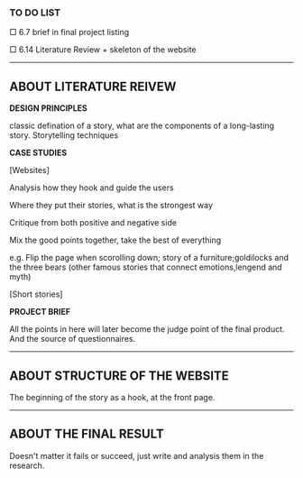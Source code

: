 ### TO DO LIST

□ 6.7 brief in final project listing

□ 6.14 Literature Review + skeleton of the website

---

## ABOUT LITERATURE REIVEW

**DESIGN PRINCIPLES**

classic defination of a story, what are the components of a long-lasting story. Storytelling techniques

**CASE STUDIES**

[Websites]

Analysis how they hook and guide the users

Where they put their stories, what is the strongest way

Critique from both positive and negative side

Mix the good points together, take the best of everything

e.g. Flip the page when scorolling down; story of a furniture;goldilocks and the three bears (other famous stories that connect emotions,lengend and myth)

[Short stories]

**PROJECT BRIEF**

All the points in here will later become the judge point of the final product. And the source of questionnaires.

---

## ABOUT STRUCTURE OF THE WEBSITE

The beginning of the story as a hook, at the front page.

---

## ABOUT THE FINAL RESULT

Doesn't matter it fails or succeed, just write and analysis them in the research.
